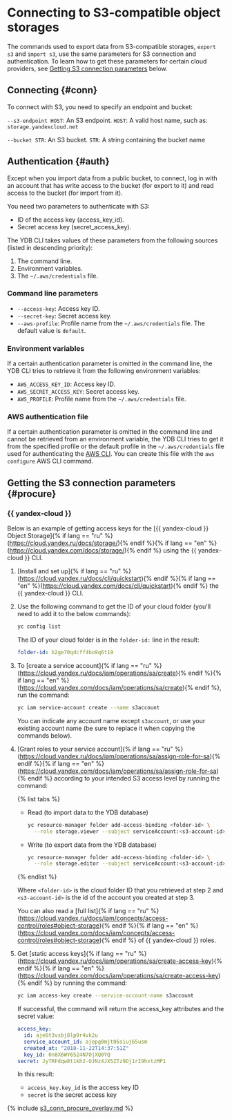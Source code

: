 # Connecting to S3-compatible object storages

The commands used to export data from S3-compatible storages, `export s3` and `import s3`, use the same parameters for S3 connection and authentication. To learn how to get these parameters for certain cloud providers, see [Getting S3 connection parameters](#procure) below.

## Connecting {#conn}

To connect with S3, you need to specify an endpoint and bucket:

`--s3-endpoint HOST`: An S3 endpoint. `HOST`: A valid host name, such as: `storage.yandexcloud.net`

`--bucket STR`: An S3 bucket. `STR`: A string containing the bucket name

## Authentication {#auth}

Except when you import data from a public bucket, to connect, log in with an account that has write access to the bucket (for export to it) and read access to the bucket (for import from it).

You need two parameters to authenticate with S3:

- ID of the access key (access_key_id).
- Secret access key (secret_access_key).

The YDB CLI takes values of these parameters from the following sources (listed in descending priority):

1. The command line.
2. Environment variables.
3. The `~/.aws/credentials` file.

### Command line parameters

* `--access-key`: Access key ID.
* `--secret-key`: Secret access key.
* `--aws-profile`: Profile name from the `~/.aws/credentials` file. The default value is `default`.

### Environment variables

If a certain authentication parameter is omitted in the command line, the YDB CLI tries to retrieve it from the following environment variables:

* `AWS_ACCESS_KEY_ID`: Access key ID.
* `AWS_SECRET_ACCESS_KEY`: Secret access key.
* `AWS_PROFILE`: Profile name from the `~/.aws/credentials` file.

### AWS authentication file

If a certain authentication parameter is omitted in the command line and cannot be retrieved from an environment variable, the YDB CLI tries to get it from the specified profile or the default profile in the `~/.aws/credentials` file used for authenticating the [AWS CLI](https://aws.amazon.com/ru/cli/). You can create this file with the `aws configure` AWS CLI command.

## Getting the S3 connection parameters {#procure}

### {{ yandex-cloud }}

Below is an example of getting access keys for the [{{ yandex-cloud }} Object Storage]{% if lang == "ru" %}(https://cloud.yandex.ru/docs/storage/){% endif %}{% if lang == "en" %}(https://cloud.yandex.com/docs/storage/){% endif %} using the {{ yandex-cloud }} CLI.

1. [Install and set up]{% if lang == "ru" %}(https://cloud.yandex.ru/docs/cli/quickstart){% endif %}{% if lang == "en" %}(https://cloud.yandex.com/docs/cli/quickstart){% endif %} the {{ yandex-cloud }} CLI.

2. Use the following command to get the ID of your cloud folder (you'll need to add it to the below commands):

   ```bash
   yc config list
   ```

   The ID of your cloud folder is in the `folder-id:` line in the result:

   ```yaml
   folder-id: b2ge70qdcff4bo9q6t19
   ```

3. To [create a service account]{% if lang == "ru" %}(https://cloud.yandex.ru/docs/iam/operations/sa/create){% endif %}{% if lang == "en" %}(https://cloud.yandex.com/docs/iam/operations/sa/create){% endif %}, run the command:

   ```bash
   yc iam service-account create --name s3account
   ```

   You can indicate any account name except `s3account`, or use your existing account name (be sure to replace it when copying the commands below).

4. [Grant roles to your service account]{% if lang == "ru" %}(https://cloud.yandex.ru/docs/iam/operations/sa/assign-role-for-sa){% endif %}{% if lang == "en" %}(https://cloud.yandex.com/docs/iam/operations/sa/assign-role-for-sa){% endif %} according to your intended S3 access level by running the command:

   {% list tabs %}

   - Read (to import data to the YDB database)

      ```bash
      yc resource-manager folder add-access-binding <folder-id> \
        --role storage.viewer --subject serviceAccount:<s3-account-id>
      ```

   - Write (to export data from the YDB database)

      ```bash
      yc resource-manager folder add-access-binding <folder-id> \
        --role storage.editor --subject serviceAccount:<s3-account-id>
      ```

   {% endlist %}

   Where `<folder-id>` is the cloud folder ID that you retrieved at step 2 and `<s3-account-id>` is the id of the account you created at step 3.

   You can also read a [full list]{% if lang == "ru" %}(https://cloud.yandex.ru/docs/iam/concepts/access-control/roles#object-storage){% endif %}{% if lang == "en" %}(https://cloud.yandex.com/docs/iam/concepts/access-control/roles#object-storage){% endif %} of {{ yandex-cloud }} roles.

5. Get [static access keys]{% if lang == "ru" %}(https://cloud.yandex.ru/docs/iam/operations/sa/create-access-key){% endif %}{% if lang == "en" %}(https://cloud.yandex.com/docs/iam/operations/sa/create-access-key){% endif %} by running the command:

   ```bash
   yc iam access-key create --service-account-name s3account
   ```

   If successful, the command will return the access_key attributes and the secret value:

   ```yaml
   access_key:
     id: aje6t3vsbj8lp9r4vk2u
     service_account_id: ajepg0mjt06siuj65usm
     created_at: "2018-11-22T14:37:51Z"
     key_id: 0n8X6WY6S24N7OjXQ0YQ
   secret: JyTRFdqw8t1kh2-OJNz4JX5ZTz9Dj1rI9hxtzMP1
   ```

   In this result:

   - `access_key.key_id` is the access key ID
   - `secret` is the secret access key

{% include [s3_conn_procure_overlay.md](s3_conn_procure_overlay.md) %}
